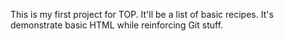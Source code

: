 This is my first project for TOP. It'll be a list of basic recipes. It's demonstrate basic HTML while reinforcing Git stuff.
